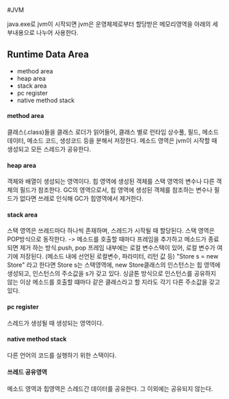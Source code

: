 #JVM

java.exe로 jvm이 시작되면 jvm은 운영체제로부터 할당받은 메모리영역을 아래의 세부내용으로 나누어 사용한다.

## Runtime Data Area
- method area
- heap area
- stack area
- pc register
- native method stack

#### method area
클래스(.class)들을 클래스 로더가 읽어들어, 클래스 별로 런타임 상수풀, 필드, 메소드 데이터, 메소드 코드, 생성코드 등을 분해서 저장한다.
메소드 영역은 jvm이 시작할 때 생성되고 모든 스레드가 공유한다.

#### heap area
객체와 배열이 생성되는 영역이다.
힙 영역에 생성된 객체를 스택 영역의 변수나 다른 객체의 필드가 참조한다.
GC의 영역으로서, 힙 영역에 생성된 객체를 참조하는 변수나 필드가 없다면 쓰레로 인식해 GC가 힙영역에서 제거한다.

#### stack area
스택 영역은 쓰레드마다 하나씩 존재하며, 스레드가 시작될 때 할당된다.
스택 영역은 POP방식으로 동작한다. 
 -> 메소드를 호출할 때마다 프레임을 추가하고 메소드가 종료되면 제거 하는 방식.push, pop
프레임 내부에는 로컬 변수스택이 있어, 로컬 변수가 여기에 저장된다.
(메소드 내에 선언된 로컬변수, 파라미터, 리턴 값 등) 
"Store s = new Store" 라고 한다면 Store s는 스택영역에, new Store클래스의 인스턴스는 힙 영역에 생성되고,
인스턴스의 주소값을 s가 갖고 있다.
싱글톤 방식으로 인스턴스를 공유하지 않는 이상 메소드를 호출할 떄마다 같은 클래스라고 할 지라도 각기 다른 주소값을 갖고 있다.

#### pc register
스레드가 생성될 때 생성되는 영역이다.

#### native method stack
다른 언어의 코드를 실행하기 위한 스택이다.

#### 쓰레드 공유영역
메소드 영역과 힙영역은 스레드간 데이터를 공유한다.
그 이외에는 공유되지 않는다.
 
 

 

